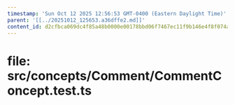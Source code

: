 ```yaml
---
timestamp: 'Sun Oct 12 2025 12:56:53 GMT-0400 (Eastern Daylight Time)'
parent: '[[../20251012_125653.a36dffe2.md]]'
content_id: d2cfbca069dc4f85a48b0000e00178bbd06f7467ec11f9b146e4f8f074aded75
---
```


# file: src/concepts/Comment/CommentConcept.test.ts

```typescript
```
